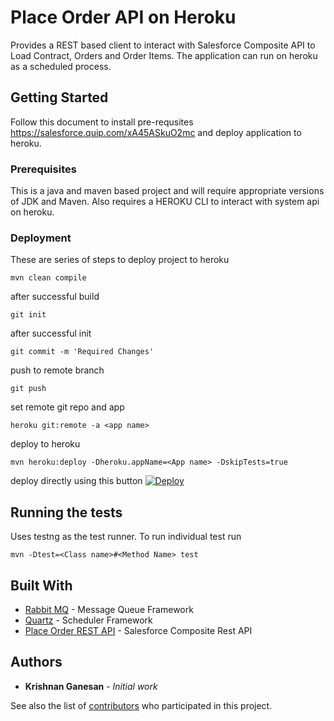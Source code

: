 # Place Order API on Heroku

Provides a REST based client to interact with Salesforce Composite API to Load Contract, Orders and Order Items. The application can run on heroku as a scheduled process.

## Getting Started

Follow this document to install pre-requsites https://salesforce.quip.com/xA45ASkuO2mc and deploy application to heroku.

### Prerequisites

This is a java and maven based project and will require appropriate versions of JDK and Maven. Also requires a HEROKU CLI to interact with system api on heroku.

### Deployment

These are series of steps to deploy project to heroku

```
mvn clean compile
```

after successful build

```
git init
```

after successful init

```
git commit -m 'Required Changes'
```

push to remote branch

```
git push
```

set remote git repo and app

```
heroku git:remote -a <app name>
```
deploy  to heroku

```
mvn heroku:deploy -Dheroku.appName=<App name> -DskipTests=true
```

deploy directly using this button [![Deploy](https://www.herokucdn.com/deploy/button.png)](https://heroku.com/deploy?template=https://git.soma.salesforce.com/kganesan/PlaceOrderAPI)

## Running the tests

Uses testng as the test runner. To run individual test run

```
mvn -Dtest=<Class name>#<Method Name> test
```

## Built With

* [Rabbit MQ](https://www.rabbitmq.com/getstarted.html) - Message Queue Framework
* [Quartz](http://www.quartz-scheduler.org/documentation/2.3.1-SNAPSHOT/tutorials/) - Scheduler Framework
* [Place Order REST API](https://developer.salesforce.com/docs/atlas.en-us.api_placeorder.meta/api_placeorder/) - Salesforce Composite Rest API


## Authors

* **Krishnan Ganesan** - *Initial work* 

See also the list of [contributors](https://github.com/your/project/contributors) who participated in this project.
